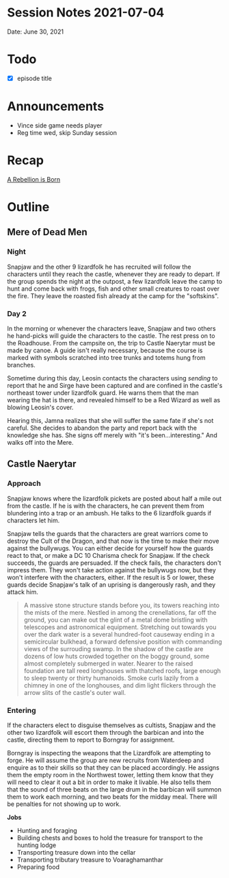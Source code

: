 # Session Notes 2021-07-04

Date: June 30, 2021

# Todo

- [x]  episode title

# Announcements

- Vince side game needs player
- Reg time wed, skip Sunday session

# Recap

[A Rebellion is Born](../Adventure%20Log/A%20Rebellion%20is%20Born.md) 

# Outline

## Mere of Dead Men

### Night

Snapjaw and the other 9 lizardfolk he has recruited will follow the characters until they reach the castle, whenever they are ready to depart. If the group spends the night at the outpost, a few lizardfolk leave the camp to hunt and come back with frogs, fish and other small creatures to roast over the fire. They leave the roasted fish already at the camp for the "softskins".

### Day 2

In the morning or whenever the characters leave, Snapjaw and two others he hand-picks will guide the characters to the castle. The rest press on to the Roadhouse. From the campsite on, the trip to Castle Naerytar must be made by canoe. A guide isn't really necessary, because the course is marked with symbols scratched into tree trunks and totems hung from branches.

Sometime during this day, Leosin contacts the characters using *sending* to report that he and Sirge have been captured and are confined in the castle's northeast tower under lizardfolk guard. He warns them that the man wearing the hat is there, and revealed himself to be a Red Wizard as well as blowing Leosin's cover.

Hearing this, Jamna realizes that she will suffer the same fate if she's not careful. She decides to abandon the party and report back with the knowledge she has. She signs off merely with "it's been...interesting." And walks off into the Mere.

## Castle Naerytar

### Approach

Snapjaw knows where the lizardfolk pickets are posted about half a mile out from the castle. If he is with the characters, he can prevent them from blundering into a trap or an ambush. He talks to the 6 lizardfolk guards if characters let him.

Snapjaw tells the guards that the characters are great warriors come to destroy the Cult of the Dragon, and that now is the time to make their move against the bullywugs. You can either decide for yourself how the guards react to that, or make a DC 10 Charisma check for Snapjaw. If the check succeeds, the guards are persuaded. If the check fails, the characters don't impress them. They won't take action against the bullywugs now, but they won't interfere with the characters, either. If the result is 5 or lower, these guards decide Snapjaw's talk of an uprising is dangerously rash, and they attack him.

> A massive stone structure stands before you, its towers reaching into the mists of the mere. Nestled in among the crenellations, far off the ground, you can make out the glint of a metal dome bristling with telescopes and astronomical equipment. Stretching out towards you over the dark water is a several hundred-foot causeway ending in a semicircular bulkhead, a forward defensive position with commanding views of the surrouding swamp. In the shadow of the castle are dozens of low huts crowded together on the boggy ground, some almost completely submerged in water. Nearer to the raised foundation are tall reed longhouses with thatched roofs, large enough to sleep twenty or thirty humanoids. Smoke curls lazily from a chimney in one of the longhouses, and dim light flickers through the arrow slits of the castle's outer wall.
> 

### Entering

If the characters elect to disguise themselves as cultists, Snapjaw and the other two lizardfolk will escort them through the barbican and into the castle, directing them to report to Borngray for assignment.

Borngray is inspecting the weapons that the Lizardfolk are attempting to forge. He will assume the group are new recruits from Waterdeep and enquire as to their skills so that they can be placed accordingly. He assigns them the empty room in the Northwest tower, letting them know that they will need to clear it out a bit in order to make it livable. He also tells them that the sound of three beats on the large drum in the barbican will summon them to work each morning, and two beats for the midday meal. There will be penalties for not showing up to work.

**Jobs**

- Hunting and foraging
- Building chests and boxes to hold the treasure for transport to the hunting lodge
- Transporting treasure down into the cellar
- Transporting tributary treasure to Voaraghamanthar
- Preparing food